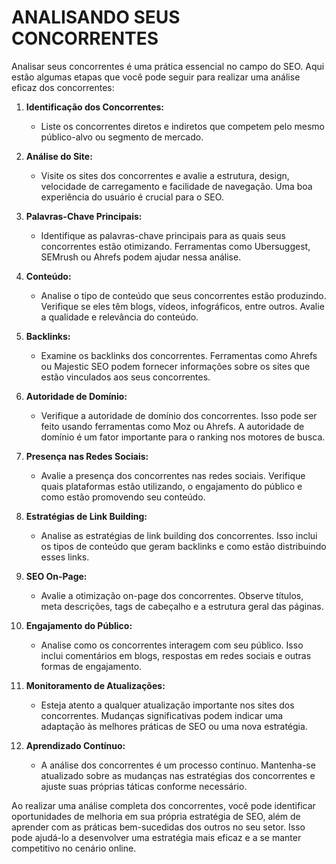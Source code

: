 # ANALISANDO SEUS CONCORRENTES
Analisar seus concorrentes é uma prática essencial no campo do SEO. Aqui estão algumas etapas que você pode seguir para realizar uma análise eficaz dos concorrentes:

1. **Identificação dos Concorrentes:**
   - Liste os concorrentes diretos e indiretos que competem pelo mesmo público-alvo ou segmento de mercado.

2. **Análise do Site:**
   - Visite os sites dos concorrentes e avalie a estrutura, design, velocidade de carregamento e facilidade de navegação. Uma boa experiência do usuário é crucial para o SEO.

3. **Palavras-Chave Principais:**
   - Identifique as palavras-chave principais para as quais seus concorrentes estão otimizando. Ferramentas como Ubersuggest, SEMrush ou Ahrefs podem ajudar nessa análise.

4. **Conteúdo:**
   - Analise o tipo de conteúdo que seus concorrentes estão produzindo. Verifique se eles têm blogs, vídeos, infográficos, entre outros. Avalie a qualidade e relevância do conteúdo.

5. **Backlinks:**
   - Examine os backlinks dos concorrentes. Ferramentas como Ahrefs ou Majestic SEO podem fornecer informações sobre os sites que estão vinculados aos seus concorrentes.

6. **Autoridade de Domínio:**
   - Verifique a autoridade de domínio dos concorrentes. Isso pode ser feito usando ferramentas como Moz ou Ahrefs. A autoridade de domínio é um fator importante para o ranking nos motores de busca.

7. **Presença nas Redes Sociais:**
   - Avalie a presença dos concorrentes nas redes sociais. Verifique quais plataformas estão utilizando, o engajamento do público e como estão promovendo seu conteúdo.

8. **Estratégias de Link Building:**
   - Analise as estratégias de link building dos concorrentes. Isso inclui os tipos de conteúdo que geram backlinks e como estão distribuindo esses links.

9. **SEO On-Page:**
   - Avalie a otimização on-page dos concorrentes. Observe títulos, meta descrições, tags de cabeçalho e a estrutura geral das páginas.

10. **Engajamento do Público:**
    - Analise como os concorrentes interagem com seu público. Isso inclui comentários em blogs, respostas em redes sociais e outras formas de engajamento.

11. **Monitoramento de Atualizações:**
    - Esteja atento a qualquer atualização importante nos sites dos concorrentes. Mudanças significativas podem indicar uma adaptação às melhores práticas de SEO ou uma nova estratégia.

12. **Aprendizado Contínuo:**
    - A análise dos concorrentes é um processo contínuo. Mantenha-se atualizado sobre as mudanças nas estratégias dos concorrentes e ajuste suas próprias táticas conforme necessário.

Ao realizar uma análise completa dos concorrentes, você pode identificar oportunidades de melhoria em sua própria estratégia de SEO, além de aprender com as práticas bem-sucedidas dos outros no seu setor. Isso pode ajudá-lo a desenvolver uma estratégia mais eficaz e a se manter competitivo no cenário online.